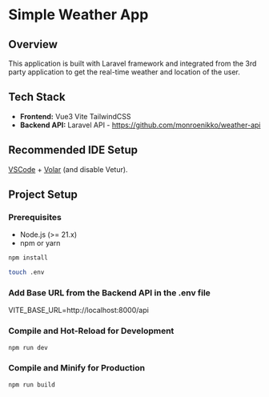 # Simple Weather App

## Overview

This application is built with Laravel framework and integrated from the 3rd party application to get the real-time weather and location of the user.

## Tech Stack

- **Frontend:** Vue3 Vite TailwindCSS
- **Backend API:** Laravel API - https://github.com/monroenikko/weather-api

## Recommended IDE Setup

[VSCode](https://code.visualstudio.com/) + [Volar](https://marketplace.visualstudio.com/items?itemName=Vue.volar) (and disable Vetur).

## Project Setup

### Prerequisites

- Node.js (>= 21.x)
- npm or yarn

```sh
npm install
```

```sh
touch .env
```

### Add Base URL from the Backend API in the .env file

VITE_BASE_URL=http://localhost:8000/api

### Compile and Hot-Reload for Development

```sh
npm run dev
```

### Compile and Minify for Production

```sh
npm run build
```
